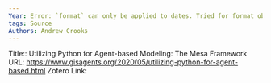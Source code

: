 ```yaml
---
Year: Error: `format` can only be applied to dates. Tried for format object
tags: Source
Authors: Andrew Crooks
---
```


Title:: Utilizing Python for Agent-based Modeling: The Mesa Framework
URL: https://www.gisagents.org/2020/05/utilizing-python-for-agent-based.html
Zotero Link: 

  
